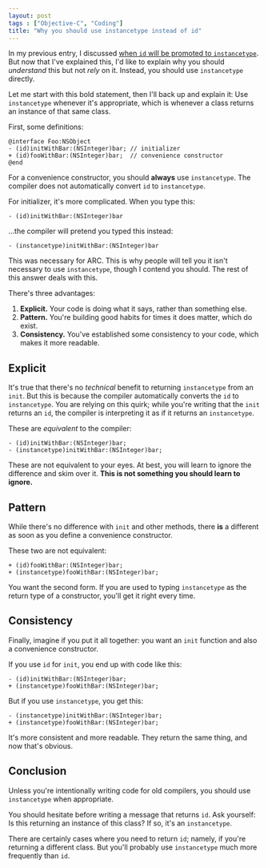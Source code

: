 ```yaml
---
layout: post
tags : ["Objective-C", "Coding"]
title: "Why you should use instancetype instead of id"
---
```

In my previous entry, I discussed [when `id` will be promoted to `instancetype`][1]. But now that I've explained this, I'd like to explain why you should *understand* this but not *rely* on it. Instead, you should use `instancetype` directly.

Let me start with this bold statement, then I'll back up and explain it: Use `instancetype` whenever it's appropriate, which is whenever a class returns an instance of that same class.

<!--more-->

First, some definitions:

    @interface Foo:NSObject
    - (id)initWithBar:(NSInteger)bar; // initializer
    + (id)fooWithBar:(NSInteger)bar;  // convenience constructor
    @end

For a convenience constructor, you should **always** use `instancetype`. The compiler does not automatically convert `id` to `instancetype`.

For initializer, it's more complicated. When you type this:

    - (id)initWithBar:(NSInteger)bar

…the compiler will pretend you typed this instead:

    - (instancetype)initWithBar:(NSInteger)bar

This was necessary for ARC. This is why people will tell you it isn't necessary to use `instancetype`, though I contend you should. The rest of this answer deals with this.

There's three advantages:

1. **Explicit.** Your code is doing what it says, rather than something else.
2. **Pattern.** You're building good habits for times it does matter, which do exist.
3. **Consistency.** You've established some consistency to your code, which makes it more readable.

## Explicit ##

It's true that there's no *technical* benefit to returning `instancetype` from an `init`. But this is because the compiler automatically converts the `id` to `instancetype`. You are relying on this quirk; while you're writing that the `init` returns an `id`, the compiler is interpreting it as if it returns an `instancetype`.

These are *equivalent* to the compiler:

    - (id)initWithBar:(NSInteger)bar;
    - (instancetype)initWithBar:(NSInteger)bar;

These are not equivalent to your eyes. At best, you will learn to ignore the difference and skim over it. **This is not something you should learn to ignore.**

## Pattern ##

While there's no difference with `init` and other methods, there **is** a different as soon as you define a convenience constructor.

These two are not equivalent:

    + (id)fooWithBar:(NSInteger)bar;
    + (instancetype)fooWithBar:(NSInteger)bar;

You want the second form. If you are used to typing `instancetype` as the return type of a constructor, you'll get it right every time.

## Consistency ##

Finally, imagine if you put it all together: you want an `init` function and also a convenience constructor.

If you use `id` for `init`, you end up with code like this:

    - (id)initWithBar:(NSInteger)bar;
    + (instancetype)fooWithBar:(NSInteger)bar;

But if you use `instancetype`, you get this:

    - (instancetype)initWithBar:(NSInteger)bar;
    + (instancetype)fooWithBar:(NSInteger)bar;

It's more consistent and more readable. They return the same thing, and now that's obvious.

## Conclusion ##

Unless you're intentionally writing code for old compilers, you should use `instancetype` when appropriate.

You should hesitate before writing a message that returns `id`. Ask yourself: Is this returning an instance of this class? If so, it's an `instancetype`.

There are certainly cases where you need to return `id`; namely, if you're returning a different class. But you'll probably use `instancetype` much more frequently than `id`.

[1]: http://tewha.net/2013/01/when-is-id-promoted-to-instancetype/